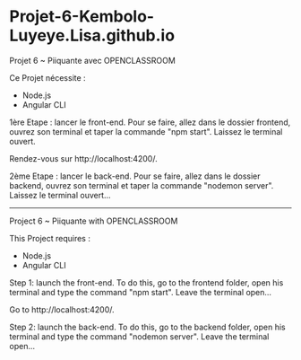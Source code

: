 # Projet-6-Kembolo-Luyeye.Lisa.github.io

Projet 6 ~ Piiquante
avec OPENCLASSROOM

Ce Projet nécessite :

- Node.js
- Angular CLI

1ère Etape : lancer le front-end. 
Pour se faire, allez dans le dossier frontend, ouvrez son terminal et taper la commande "npm start".
Laissez le terminal ouvert.


Rendez-vous sur http://localhost:4200/.

2ème Etape : lancer le back-end.
Pour se faire, allez dans le dossier backend, ouvrez son terminal et taper la commande "nodemon server".
Laissez le terminal ouvert...

-----------------------------------------------------------------------------------------------------------

Project 6 ~ Piiquante
with OPENCLASSROOM

This Project requires :
- Node.js
- Angular CLI

Step 1: launch the front-end.
To do this, go to the frontend folder, open his terminal and type the command "npm start".
Leave the terminal open...

Go to http://localhost:4200/.

Step 2: launch the back-end.
To do this, go to the backend folder, open his terminal and type the command "nodemon server".
Leave the terminal open...
